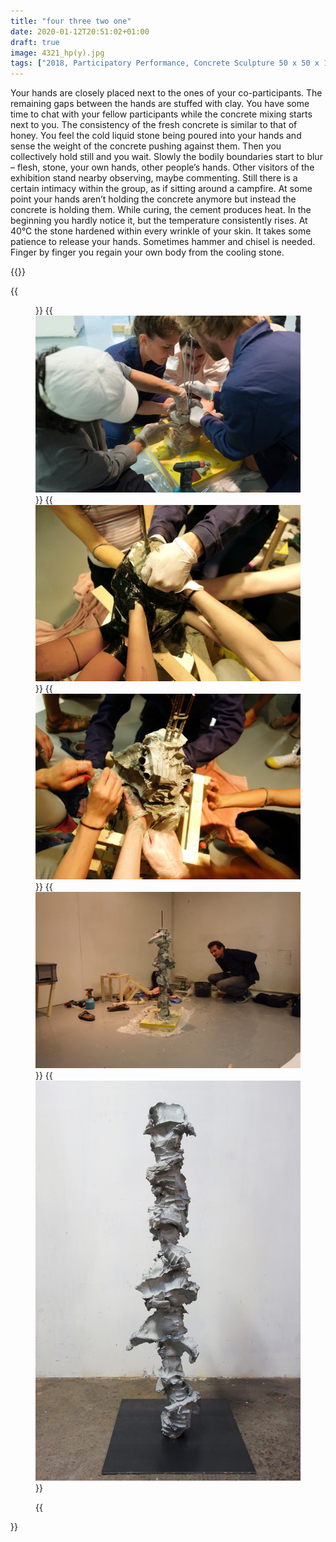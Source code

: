 ```yaml
---
title: "four three two one"
date: 2020-01-12T20:51:02+01:00
draft: true
image: 4321_hp(y).jpg
tags: ["2018, Participatory Performance, Concrete Sculpture 50 x 50 x 140 cm"]
---
```


Your hands are closely placed next to the ones of your co-participants. The remaining gaps between the hands are stuffed with clay. You have some time to chat with your fellow participants while the concrete mixing starts next to you. The consistency of the fresh concrete is similar to that of honey. You feel the cold liquid stone being poured into your hands and sense the weight of the concrete pushing against them. Then you collectively hold still and you wait. Slowly the bodily boundaries start to blur – flesh, stone, your own hands, other people’s hands. Other visitors of the exhibition stand nearby observing, maybe commenting. Still there is a certain intimacy within the group, as if sitting around a campfire. At some point your hands aren’t holding the concrete anymore but instead the concrete is holding them. While curing, the cement produces heat. In the beginning you hardly notice it, but the temperature consistently rises. At 40°C the stone hardened within every wrinkle of your skin. It takes some patience to release your hands. Sometimes hammer and chisel is needed. Finger by finger you regain your own body from the cooling stone.

{{<space>}}

{{<figure figcaption="exhibition view: Vienna – DREISECHSFUENF # 3" >}}
  {{<img src="4321_hp(1).jpg" alt="alt text" >}}
  {{<img src="4321_hp(2).jpg" alt="alt text" >}}
  {{<img src="4321_hp(3).jpg" alt="alt text" >}}
  {{<img src="4321_hp(4).jpg" alt="alt text" >}}
  {{<img src="4321_hp(5).jpg" alt="alt text" >}}

  
{{</figure >}}